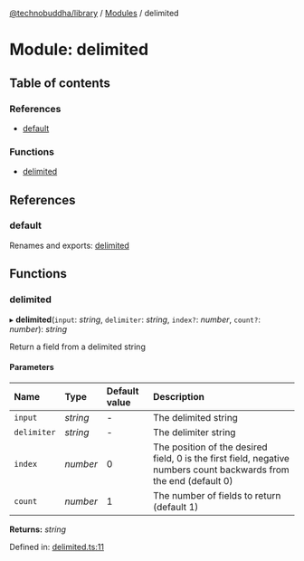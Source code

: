 [@technobuddha/library](../../README.md) / [Modules](../Modules.md) / delimited

# Module: delimited

## Table of contents

### References

- [default](delimited.md#default)

### Functions

- [delimited](delimited.md#delimited)

## References

### default

Renames and exports: [delimited](delimited.md#delimited)

## Functions

### delimited

▸ **delimited**(`input`: *string*, `delimiter`: *string*, `index?`: *number*, `count?`: *number*): *string*

Return a field from a delimited string

#### Parameters

| Name | Type | Default value | Description |
| :------ | :------ | :------ | :------ |
| `input` | *string* | - | The delimited string |
| `delimiter` | *string* | - | The delimiter string |
| `index` | *number* | 0 | The position of the desired field, 0 is the first field, negative numbers count backwards from the end (default 0) |
| `count` | *number* | 1 | The number of fields to return (default 1) |

**Returns:** *string*

Defined in: [delimited.ts:11](../../src/delimited.ts#L11)
